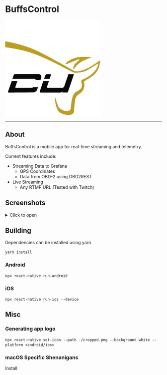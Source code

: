 # BuffsControl

![BuffsControl App Logo](./cropped.png)

<hr>

## About

BuffsControl is a mobile app for real-time streaming and telemetry.

Current features include:

* Streaming Data to Grafana
  * GPS Coordinates
  * Data from OBD-2 using OBD2REST
* Live Streaming
  * Any RTMP URL (Tested with Twitch)

## Screenshots

<details>
<summary>Click to open</summary>
<br>
![iOS Screenshot 01](./docs/assets/ios-ss-01.png)
</details>

## Building

Dependencies can be installed using yarn

```
yarn install
```

### Android

```
npx react-native run-android
```

### iOS

```
npx react-native run-ios --device
```

## Misc

### Generating app logo

```
npx react-native set-icon --path ./cropped.png --background white --platform <android/ios>
```

### macOS Specific Shenanigans

Install 



